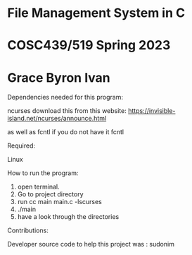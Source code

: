 # File Management System in C
# COSC439/519 Spring 2023
# Grace Byron Ivan 

Dependencies needed for this program:

ncurses
download this from this website:
 https://invisible-island.net/ncurses/announce.html

as well as fcntl if you do not have it
fcntl

Required:

Linux

How to run the program:

1. open terminal.
2. Go to project directory
3. run cc main main.c -lscurses 
4. ./main 
5. have a look through the directories

Contributions:

Developer source code to help this project was : sudonim 